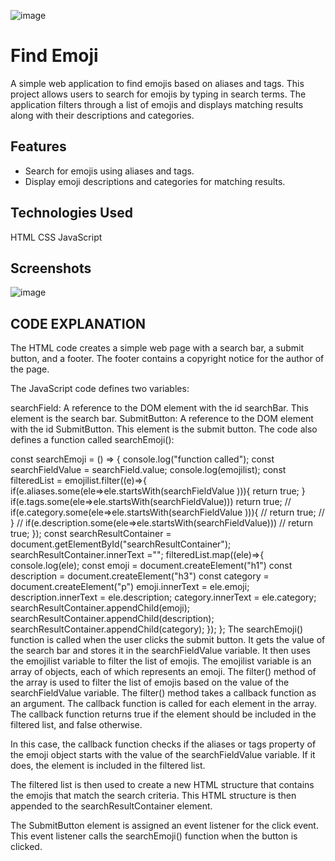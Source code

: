 ![image](https://github.com/Suvendhu128/Find-Emoji/assets/111605645/cec698ae-4d3a-48c9-bce0-bc72ac5bf8aa)
# Find Emoji

A simple web application to find emojis based on aliases and tags. This project allows users to search for emojis by typing in search terms. The application filters through a list of emojis and displays matching results along with their descriptions and categories.

## Features

- Search for emojis using aliases and tags.
- Display emoji descriptions and categories for matching results.

## Technologies Used
HTML
CSS
JavaScript

## Screenshots
![image](https://github.com/Suvendhu128/Find-Emoji/assets/111605645/67a299c3-e434-41cf-bf42-63472c6c47a8)

## CODE EXPLANATION
The HTML code creates a simple web page with a search bar, a submit button, and a footer. The footer contains a copyright notice for the author of the page.

The JavaScript code defines two variables:

searchField: A reference to the DOM element with the id searchBar. This element is the search bar.
SubmitButton: A reference to the DOM element with the id SubmitButton. This element is the submit button.
The code also defines a function called searchEmoji():

const searchEmoji = () => {
    console.log("function called");
    const  searchFieldValue = searchField.value;
    console.log(emojilist);
    const filteredList = emojilist.filter((e)=>{
        if(e.aliases.some(ele=>ele.startsWith(searchFieldValue ))){
            return true;
        }
        if(e.tags.some(ele=>ele.startsWith(searchFieldValue)))
        return true;
        // if(e.category.some(ele=>ele.startsWith(searchFieldValue ))){
        //     return true;
        // }
        // if(e.description.some(ele=>ele.startsWith(searchFieldValue)))
        // return true;
    });
    const searchResultContainer = document.getElementById("searchResultContainer");
    searchResultContainer.innerText ="";
    filteredList.map((ele)=>{
        console.log(ele);
        const emoji = document.createElement("h1")
        const description = document.createElement("h3")
        const category = document.createElement("p")
        emoji.innerText = ele.emoji;
        description.innerText = ele.description;
        category.innerText = ele.category;
        searchResultContainer.appendChild(emoji);
        searchResultContainer.appendChild(description);
        searchResultContainer.appendChild(category);
    });
};
The searchEmoji() function is called when the user clicks the submit button. It gets the value of the search bar and stores it in the searchFieldValue variable. It then uses the emojilist variable to filter the list of emojis. The emojilist variable is an array of objects, each of which represents an emoji. The filter() method of the array is used to filter the list of emojis based on the value of the searchFieldValue variable. The filter() method takes a callback function as an argument. The callback function is called for each element in the array. The callback function returns true if the element should be included in the filtered list, and false otherwise.

In this case, the callback function checks if the aliases or tags property of the emoji object starts with the value of the searchFieldValue variable. If it does, the element is included in the filtered list.

The filtered list is then used to create a new HTML structure that contains the emojis that match the search criteria. This HTML structure is then appended to the searchResultContainer element.

The SubmitButton element is assigned an event listener for the click event. This event listener calls the searchEmoji() function when the button is clicked.




